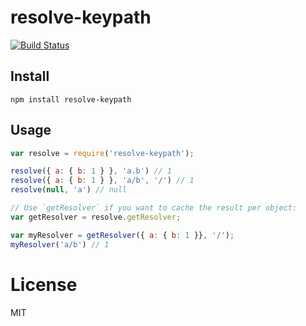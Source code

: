 # resolve-keypath

[![Build Status](https://travis-ci.org/shimohq/resolve-keypath.svg?branch=master)](https://travis-ci.org/shimohq/resolve-keypath)

## Install

```
npm install resolve-keypath
```

## Usage

```javascript
var resolve = require('resolve-keypath');

resolve({ a: { b: 1 } }, 'a.b') // 1
resolve({ a: { b: 1 } }, 'a/b', '/') // 1
resolve(null, 'a') // null

// Use `getResolver` if you want to cache the result per object:
var getResolver = resolve.getResolver;

var myResolver = getResolver({ a: { b: 1 }}, '/');
myResolver('a/b') // 1
```

# License

MIT
